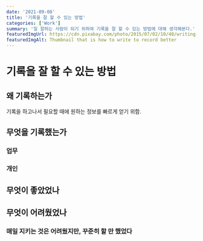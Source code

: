 ```yaml
---
date: '2021-09-08'
title: '기록을 잘 할 수 있는 방법'
categories: ['Work']
summary: '일 잘하는 사람이 되기 위하여 기록을 잘 할 수 있는 방법에 대해 생각해본다.'
featuredImgUrl: https://cdn.pixabay.com/photo/2015/07/02/10/40/writing-828911_960_720.jpg
featuredImgAlt: Thumbnail that is how to write to record better
---
```


# 기록을 잘 할 수 있는 방법

## 왜 기록하는가

기록을 하고나서 필요할 때에 원하는 정보를 빠르게 얻기 위함.

## 무엇을 기록했는가

### 업무

### 개인

## 무엇이 좋았었나

## 무엇이 어려웠었나

### 매일 지키는 것은 어려웠지만, 꾸준히 할 만 했었다
